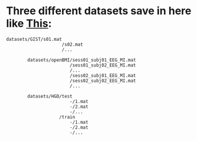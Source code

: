 # Three different datasets save in here like [This](https://github.com/yzmmmzjhu/CT-adaptTL#obtain-the-raw-dataset):

    datasets/GIST/s01.mat
                         /s02.mat
                         /...
    
            datasets/openBMI/sess01_subj01_EEG_MI.mat
                            /sess01_subj02_EEG_MI.mat
                            /...
                            /sess02_subj01_EEG_MI.mat
                            /sess02_subj02_EEG_MI.mat
                            /...
    
            datasets/HGD/test
                            -/1.mat
                            -/2.mat
                            -/...
                        /train
                            -/1.mat
                            -/2.mat
                            -/...
